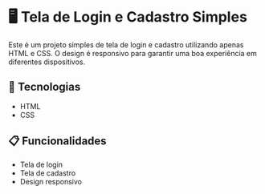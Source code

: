 # 🖥️ Tela de Login e Cadastro Simples

Este é um projeto simples de tela de login e cadastro utilizando apenas HTML e CSS. O design é responsivo para garantir uma boa experiência em diferentes dispositivos.

## 🚀 Tecnologias

- HTML
- CSS

## 📋 Funcionalidades

- Tela de login
- Tela de cadastro
- Design responsivo

